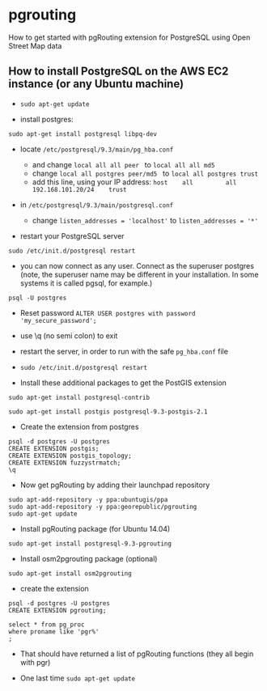 # pgrouting
How to get started with pgRouting extension for PostgreSQL using Open Street Map data


## How to install PostgreSQL on the AWS EC2 instance (or any Ubuntu machine) 
+ `sudo apt-get update`

+ install postgres: 

`sudo apt-get install postgresql libpq-dev`

+ locate `/etc/postgresql/9.3/main/pg_hba.conf`
  - and change `local all all peer ` to `local all all md5 `
  - change `local all postgres peer/md5 ` to `local all postgres trust `
  - add this line, using your IP address: `host    all         all         192.168.101.20/24    trust`

+ in `/etc/postgresql/9.3/main/postgresql.conf` 
  - change `listen_addresses = 'localhost'` to `listen_addresses = '*'`

+ restart your PostgreSQL server

`sudo /etc/init.d/postgresql restart`

+ you can now connect as any user. Connect as the superuser postgres (note, the superuser name may be different in your installation. In some systems it is called pgsql, for example.)

`psql -U postgres`

+ Reset password `ALTER USER postgres with password 'my_secure_password';`

+ use \q (no semi colon) to exit 

+ restart the server, in order to run with the safe `pg_hba.conf` file 

+ `sudo /etc/init.d/postgresql restart`

+ Install these additional packages to get the PostGIS extension
```
sudo apt-get install postgresql-contrib 

sudo apt-get install postgis postgresql-9.3-postgis-2.1
```

+ Create the extension from postgres

```
psql -d postgres -U postgres
CREATE EXTENSION postgis;
CREATE EXTENSION postgis_topology;
CREATE EXTENSION fuzzystrmatch;
\q
```

+ Now get pgRouting by adding their launchpad repository

```
sudo apt-add-repository -y ppa:ubuntugis/ppa
sudo apt-add-repository -y ppa:georepublic/pgrouting
sudo apt-get update
```
+ Install pgRouting package (for Ubuntu 14.04)

`sudo apt-get install postgresql-9.3-pgrouting`


+ Install osm2pgrouting package (optional)

`sudo apt-get install osm2pgrouting`

+ create the extension 

```
psql -d postgres -U postgres
CREATE EXTENSION pgrouting; 

select * from pg_proc 
where proname like 'pgr%'
;
```
+ That should have returned a list of pgRouting functions (they all begin with pgr)


+ One last time `sudo apt-get update`


